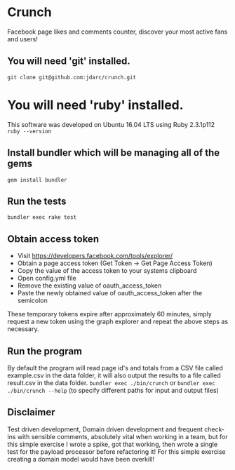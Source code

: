 
# Crunch
Facebook page likes and comments counter, discover your most active fans and users!
##	You will need 'git' installed.
`git clone git@github.com:jdarc/crunch.git`
# You will need 'ruby' installed.
This software was developed on Ubuntu 16.04 LTS using Ruby 2.3.1p112
`ruby --version`
## Install bundler which will be managing all of the gems
`gem install bundler`
## Run the tests
`bundler exec rake test`
## Obtain access token
* Visit https://developers.facebook.com/tools/explorer/
* Obtain a page access token (Get Token -> Get Page Access Token)
* Copy the value of the access token to your systems clipboard
* Open config.yml file
* Remove the existing value of oauth_access_token
* Paste the newly obtained value of oauth_access_token after the semicolon

These temporary tokens expire after approximately 60 minutes, simply request a new token using the graph explorer and repeat the above steps as necessary.
## Run the program
By default the program will read page id's and totals from a CSV file called example.csv in the data folder, it will also output the results to a file called result.csv in the data folder.
`bundler exec ./bin/crunch`
or
`bundler exec ./bin/crunch --help` (to specify different paths for input and output files)
## Disclaimer
Test driven development, Domain driven development and frequent check-ins with sensible comments, absolutely vital when working in a team, but for this simple exercise I wrote a spike, got that working, then wrote a single test for the payload processor before refactoring it! For this simple exercise creating a domain model would have been overkill!
